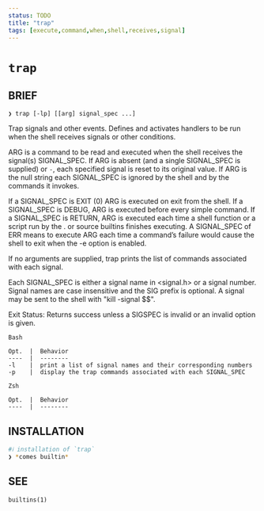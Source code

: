 ```yaml
---
status: TODO
title: "trap"
tags: [execute,command,when,shell,receives,signal]
---
```


# `trap`

## BRIEF

    ❯ trap [-lp] [[arg] signal_spec ...]

Trap signals and other events. Defines and activates handlers to be run when the shell receives signals or other conditions.

ARG is a command to be read and executed when the shell receives the signal(s) SIGNAL_SPEC.  If ARG is absent (and a single SIGNAL_SPEC is supplied) or `-`, each specified signal is reset to its original value.  If ARG is the null string each SIGNAL_SPEC is ignored by the shell and by the commands it invokes.

If a SIGNAL_SPEC is EXIT (0) ARG is executed on exit from the shell.  If a SIGNAL_SPEC is DEBUG, ARG is executed before every simple command.  If a SIGNAL_SPEC is RETURN, ARG is executed each time a shell function or a script run by the . or source builtins finishes executing.  A SIGNAL_SPEC of ERR means to execute ARG each time a command’s failure would cause the shell to exit when the -e option is enabled.

If no arguments are supplied, trap prints the list of commands associated with each signal.

Each SIGNAL_SPEC is either a signal name in <signal.h> or a signal number. Signal names are case insensitive and the SIG prefix is optional.  A signal may be sent to the shell with "kill -signal $$".

Exit Status: Returns success unless a SIGSPEC is invalid or an invalid option is given.

    Bash

    Opt.  |  Behavior
    ----  |  --------
    -l    |  print a list of signal names and their corresponding numbers
    -p    |  display the trap commands associated with each SIGNAL_SPEC

    Zsh

    Opt.  |  Behavior
    ----  |  --------

## INSTALLATION


```bash
#ℹ︎ installation of `trap`
❯ *comes builtin*
```



## SEE

    builtins(1)

